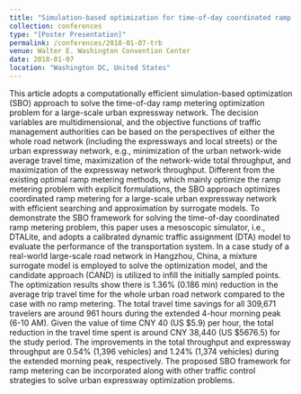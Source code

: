 ```yaml
---
title: "Simulation-based optimization for time-of-day coordinated ramp metering of a large-scale urban expressway network"
collection: conferences
type: "[Poster Presentation]"
permalink: /conferences/2018-01-07-trb
venue: Walter E. Washington Convention Center
date: 2018-01-07
location: "Washington DC, United States"
---
```

This article adopts a computationally efficient simulation-based optimization (SBO) approach to
solve the time-of-day ramp metering optimization problem for a large-scale urban expressway
network. The decision variables are multidimensional, and the objective functions of traffic
management authorities can be based on the perspectives of either the whole road network (including
the expressways and local streets) or the urban expressway network, e.g., minimization of the urban
network-wide average travel time, maximization of the network-wide total throughput, and
maximization of the expressway network throughput. Different from the existing optimal ramp
metering methods, which mainly optimize the ramp metering problem with explicit formulations, the
SBO approach optimizes coordinated ramp metering for a large-scale urban expressway network
with efficient searching and approximation by surrogate models. To demonstrate the SBO framework
for solving the time-of-day coordinated ramp metering problem, this paper uses a mesoscopic
simulator, i.e., DTALite, and adopts a calibrated dynamic traffic assignment (DTA) model to evaluate
the performance of the transportation system. In a case study of a real-world large-scale road
network in Hangzhou, China, a mixture surrogate model is employed to solve the optimization model,
and the candidate approach (CAND) is utilized to infill the initially sampled points. The optimization
results show there is 1.36% (0.186 min) reduction in the average trip travel time for the whole urban
road network compared to the case with no ramp metering. The total travel time savings for all
309,671 travelers are around 961 hours during the extended 4-hour morning peak (6-10 AM). Given
the value of time CNY 40 (US $5.9) per hour, the total reduction in the travel time spent is around
CNY 38,440 (US $5676.5) for the study period. The improvements in the total throughput and
expressway throughput are 0.54% (1,396 vehicles) and 1.24% (1,374 vehicles) during the extended
morning peak, respectively. The proposed SBO framework for ramp metering can be incorporated
along with other traffic control strategies to solve urban expressway optimization problems.
